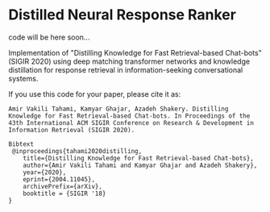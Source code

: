 # Distilled Neural Response Ranker 

code will be here soon...

Implementation of "Distilling Knowledge for Fast Retrieval-based Chat-bots" (SIGIR 2020) using deep matching transformer networks and knowledge distillation for response retrieval in information-seeking conversational systems.

If you use this code for your paper, please cite it as:

```
Amir Vakili Tahami, Kamyar Ghajar, Azadeh Shakery. Distilling Knowledge for Fast Retrieval-based Chat-bots. In Proceedings of the
43th International ACM SIGIR Conference on Research & Development in Information Retrieval (SIGIR 2020).

Bibtext
 @inproceedings{tahami2020distilling,
    title={Distilling Knowledge for Fast Retrieval-based Chat-bots},
    author={Amir Vakili Tahami and Kamyar Ghajar and Azadeh Shakery},
    year={2020},
    eprint={2004.11045},
    archivePrefix={arXiv},
    booktitle = {SIGIR '18}
}
```
